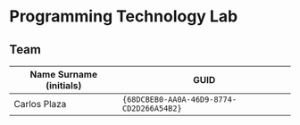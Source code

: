 # Programming Technology Lab

## Team

| Name Surname (initials) | GUID                                     |
| ----------------------- | ---------------------------------------- |
| Carlos Plaza            | `{68DCBEB0-AA0A-46D9-8774-CD2D266A54B2}` |

